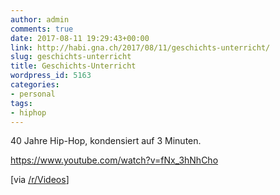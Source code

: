 ```yaml
---
author: admin
comments: true
date: 2017-08-11 19:29:43+00:00
link: http://habi.gna.ch/2017/08/11/geschichts-unterricht/
slug: geschichts-unterricht
title: Geschichts-Unterricht
wordpress_id: 5163
categories:
- personal
tags:
- hiphop
---
```


40 Jahre Hip-Hop, kondensiert auf 3 Minuten.

https://www.youtube.com/watch?v=fNx_3hNhCho

[via [/r/Videos](https://www.reddit.com/r/videos/comments/6t0g4q/40_years_of_hip_hop_in_3_minutes/)]
